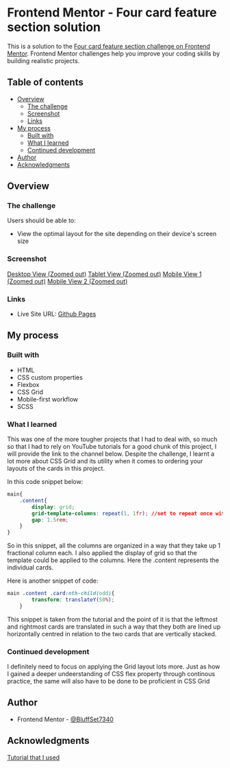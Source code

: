 # Frontend Mentor - Four card feature section solution

This is a solution to the [Four card feature section challenge on Frontend Mentor](https://www.frontendmentor.io/challenges/four-card-feature-section-weK1eFYK). Frontend Mentor challenges help you improve your coding skills by building realistic projects. 

## Table of contents

- [Overview](#overview)
  - [The challenge](#the-challenge)
  - [Screenshot](#screenshot)
  - [Links](#links)
- [My process](#my-process)
  - [Built with](#built-with)
  - [What I learned](#what-i-learned)
  - [Continued development](#continued-development)
- [Author](#author)
- [Acknowledgments](#acknowledgments)

## Overview

### The challenge

Users should be able to:

- View the optimal layout for the site depending on their device's screen size

### Screenshot

[Desktop View (Zoomed out)](https://snipboard.io/HED7rb.jpg)
[Tablet View (Zoomed out)](https://snipboard.io/6GNORw.jpg)
[Mobile View 1 (Zoomed out)](https://snipboard.io/oxBeN9.jpg)
[Mobile View 2 (Zoomed out)](https://snipboard.io/HM1rp6.jpg)

### Links

- Live Site URL: [Github Pages](https://bluffset7340.github.io/four-card-feature-section/)

## My process

### Built with

- HTML 
- CSS custom properties
- Flexbox
- CSS Grid
- Mobile-first workflow
- SCSS

### What I learned

This was one of the more tougher projects that I had to deal with, so much so that I had to rely on YouTube tutorials for a good chunk of this project, I will provide the link to the channel below. Despite the challenge, I learnt a lot more about CSS Grid and its utility when it comes to ordering your layouts of the cards in this project. 

In this code snippet below:

```css
main{
    .content{
        display: grid;
        grid-template-columns: repeat(1, 1fr); //set to repeat once with one fractional column each
        gap: 1.5rem;
    }
}
```

So in this snippet, all the columns are organized in a way that they take up 1 fractional column each. I also applied the display of grid so that the template could be applied to the columns. Here the .content represents the individual cards. 

Here is another snippet of code:

```css
main .content .card:nth-child(odd){
        transform: translateY(50%);
    }
```

This snippet is taken from the tutorial and the point of it is that the leftmost and rightmost cards are translated in such a way that they both are lined up horizontally centred in relation to the two cards that are vertically stacked.

### Continued development

I definitely need to focus on applying the Grid layout lots more. Just as how I gained a deeper undeerstanding of CSS flex property through continous practice, the same will also have to be done to be proficient in CSS Grid

## Author

- Frontend Mentor - [@BluffSet7340](https://www.frontendmentor.io/profile/BluffSet7340)

## Acknowledgments

[Tutorial that I used](https://www.youtube.com/watch?v=29SSTkQtWcg)
